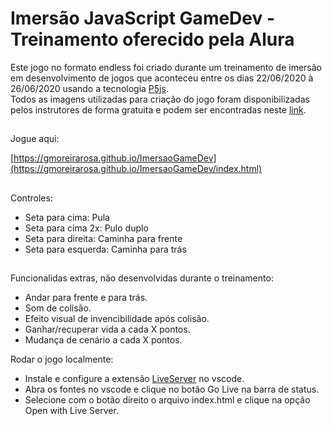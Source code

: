 # Imersão JavaScript GameDev - Treinamento oferecido pela Alura

Este jogo no formato endless foi criado durante um treinamento de imersão em desenvolvimento de jogos que aconteceu entre os dias 22/06/2020 à 26/06/2020 usando a tecnologia [P5js](https://p5js.org/).
<br>
Todos as imagens utilizadas para criação do jogo foram disponibilizadas pelos instrutores de forma gratuita e podem ser encontradas neste [link](https://pipoya.itch.io/pipoya-free-2d-game-character-sprites). 

##
Jogue aqui: 

[https://gmoreirarosa.github.io/ImersaoGameDev](https://gmoreirarosa.github.io/ImersaoGameDev/index.html)
##
Controles:

- Seta para cima: Pula
- Seta para cima 2x: Pulo duplo
- Seta para direita: Caminha para frente
- Seta para esquerda: Caminha para trás
##
Funcionalidas extras, não desenvolvidas durante o treinamento:

- Andar para frente e para trás.
- Som de colisão.
- Efeito visual de invencibilidade após colisão.
- Ganhar/recuperar vida a cada X pontos.
- Mudança de cenário a cada X pontos.

Rodar o jogo localmente:

- Instale e configure a extensão [LiveServer](https://marketplace.visualstudio.com/items?itemName=ritwickdey.LiveServer) no vscode. 
- Abra os fontes no vscode e clique no botão Go Live na barra de status.
- Selecione com o botão direito o arquivo index.html e clique na opção Open with Live Server.
